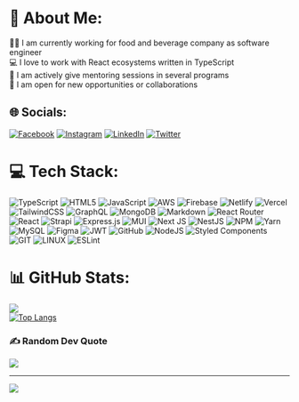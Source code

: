 <!--
**estotriramdani/estotriramdani** is a ✨ _special_ ✨ repository because its `README.md` (this file) appears on your GitHub profile.

Here are some ideas to get you started:

- 🔭 I’m currently working on ...
- 🌱 I’m currently learning ...
- 👯 I’m looking to collaborate on ...
- 🤔 I’m looking for help with ...
- 💬 Ask me about ...
- 📫 How to reach me: ...
- 😄 Pronouns: ...
- ⚡ Fun fact: ...


![Esto's GitHub stats](https://github-readme-stats.vercel.app/api?username=estotriramdani&show_icons=true&theme=dracula)

[![Top Langs](https://github-readme-stats.vercel.app/api/top-langs/?username=estotriramdani&hide=html,css,php&exclude_repo=healthy-asset,ehadc,halamanpersonal-backend,birutekno-studycase,backend-dtks-langonsari,langonsari,phpdasar,komikCI4)](https://github.com/anuraghazra/github-readme-stats)
-->
# 💫 About Me:
👨‍💻 I am currently working for food and beverage company as software engineer<br>💻  I love to work with React ecosystems written in TypeScript<br>📝 I am actively give mentoring sessions in several programs<br>👀 I am open for new opportunities or collaborations<br>


## 🌐 Socials:
[![Facebook](https://img.shields.io/badge/Facebook-%231877F2.svg?logo=Facebook&logoColor=white)](https://facebook.com/estolagi) [![Instagram](https://img.shields.io/badge/Instagram-%23E4405F.svg?logo=Instagram&logoColor=white)](https://instagram.com/estotriramdani) [![LinkedIn](https://img.shields.io/badge/LinkedIn-%230077B5.svg?logo=linkedin&logoColor=white)](https://linkedin.com/in/estotriramdani) [![Twitter](https://img.shields.io/badge/Twitter-%231DA1F2.svg?logo=Twitter&logoColor=white)](https://twitter.com/estotriramdani) 

# 💻 Tech Stack:
![TypeScript](https://img.shields.io/badge/typescript-%23007ACC.svg?style=plastic&logo=typescript&logoColor=white) ![HTML5](https://img.shields.io/badge/html5-%23E34F26.svg?style=plastic&logo=html5&logoColor=white) ![JavaScript](https://img.shields.io/badge/javascript-%23323330.svg?style=plastic&logo=javascript&logoColor=%23F7DF1E) ![AWS](https://img.shields.io/badge/AWS-%23FF9900.svg?style=plastic&logo=amazon-aws&logoColor=white) ![Firebase](https://img.shields.io/badge/firebase-%23039BE5.svg?style=plastic&logo=firebase) ![Netlify](https://img.shields.io/badge/netlify-%23000000.svg?style=plastic&logo=netlify&logoColor=#00C7B7) ![Vercel](https://img.shields.io/badge/vercel-%23000000.svg?style=plastic&logo=vercel&logoColor=white) ![TailwindCSS](https://img.shields.io/badge/tailwindcss-%2338B2AC.svg?style=plastic&logo=tailwind-css&logoColor=white) ![GraphQL](https://img.shields.io/badge/-GraphQL-E10098?style=plastic&logo=graphql&logoColor=white) ![MongoDB](https://img.shields.io/badge/MongoDB-%234ea94b.svg?style=plastic&logo=mongodb&logoColor=white) ![Markdown](https://img.shields.io/badge/markdown-%23000000.svg?style=plastic&logo=markdown&logoColor=white) ![React Router](https://img.shields.io/badge/React_Router-CA4245?style=plastic&logo=react-router&logoColor=white) ![React](https://img.shields.io/badge/react-%2320232a.svg?style=plastic&logo=react&logoColor=%2361DAFB) ![Strapi](https://img.shields.io/badge/strapi-%232E7EEA.svg?style=plastic&logo=strapi&logoColor=white) ![Express.js](https://img.shields.io/badge/express.js-%23404d59.svg?style=plastic&logo=express&logoColor=%2361DAFB) ![MUI](https://img.shields.io/badge/MUI-%230081CB.svg?style=plastic&logo=material-ui&logoColor=white) ![Next JS](https://img.shields.io/badge/Next-black?style=plastic&logo=next.js&logoColor=white) ![NestJS](https://img.shields.io/badge/nestjs-%23E0234E.svg?style=plastic&logo=nestjs&logoColor=white) ![NPM](https://img.shields.io/badge/NPM-%23000000.svg?style=plastic&logo=npm&logoColor=white) ![Yarn](https://img.shields.io/badge/yarn-%232C8EBB.svg?style=plastic&logo=yarn&logoColor=white) ![MySQL](https://img.shields.io/badge/mysql-%2300f.svg?style=plastic&logo=mysql&logoColor=white) 	![Figma](https://img.shields.io/badge/figma-%23F24E1E.svg?style=plastic&logo=figma&logoColor=white) ![JWT](https://img.shields.io/badge/JWT-black?style=plastic&logo=JSON%20web%20tokens) ![GitHub](https://img.shields.io/badge/GitHub-%23121011.svg?style=plastic&logo=github&logoColor=white) ![NodeJS](https://img.shields.io/badge/node.js-6DA55F?style=plastic&logo=node.js&logoColor=white) ![Styled Components](https://img.shields.io/badge/styled--components-DB7093?style=plastic&logo=styled-components&logoColor=white) ![GIT](https://img.shields.io/badge/Git-fc6d26?style=plastic&logo=git&logoColor=white) ![LINUX](https://img.shields.io/badge/Linux-FCC624?style=plastic&logo=linux&logoColor=black) ![ESLint](https://img.shields.io/badge/ESLint-4B3263?style=plastic&logo=eslint&logoColor=white)
# 📊 GitHub Stats:
![](https://github-readme-streak-stats.herokuapp.com/?user=estotriramdani&theme=dark&hide_border=false)<br/>
[![Top Langs](https://github-readme-stats.vercel.app/api/top-langs/?username=estotriramdani&hide=html,css,php&exclude_repo=healthy-asset,ehadc,halamanpersonal-backend,birutekno-studycase,backend-dtks-langonsari,langonsari,phpdasar,komikCI4)](https://github.com/anuraghazra/github-readme-stats)

### ✍️ Random Dev Quote
![](https://quotes-github-readme.vercel.app/api?type=horizontal&theme=radical)

---
[![](https://visitcount.itsvg.in/api?id=estotriramdani&icon=0&color=0)](https://visitcount.itsvg.in)

<!-- Proudly created with GPRM ( https://gprm.itsvg.in ) -->
